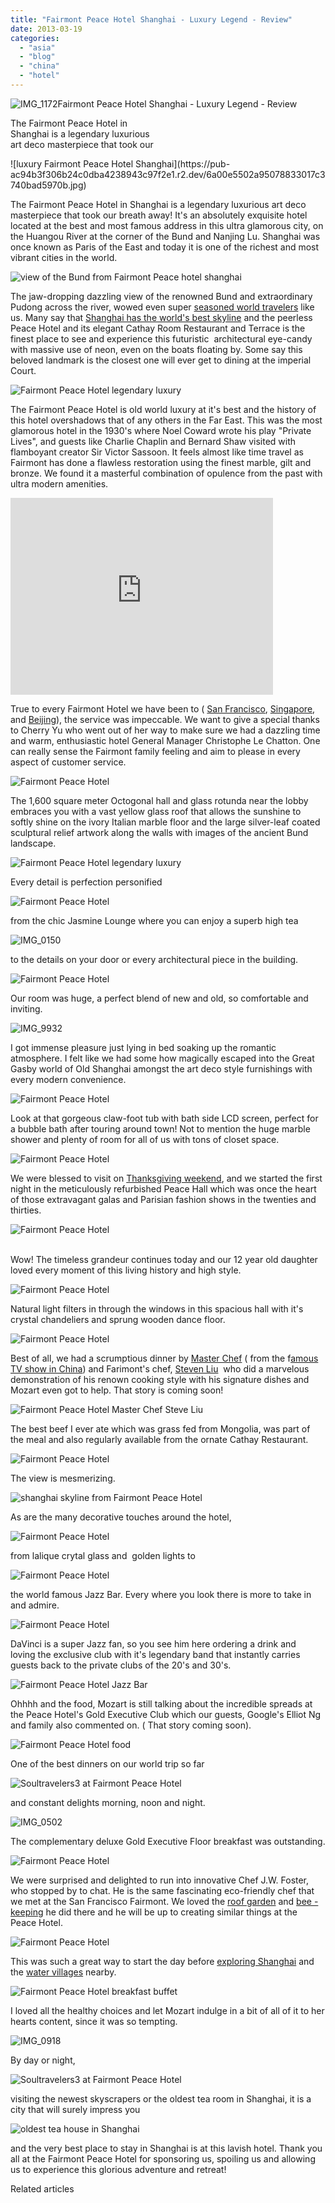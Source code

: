 ```yaml
---
title: "Fairmont Peace Hotel Shanghai - Luxury Legend - Review"
date: 2013-03-19
categories: 
  - "asia"
  - "blog"
  - "china"
  - "hotel"
---
```


![IMG_1172](https://pub-ac94b3f306b24c0dba4238943c97f2e1.r2.dev/6a00e5502a95078833017c3740ba59970b.jpg)Fairmont Peace Hotel Shanghai - 
Luxury Legend - Review  
  
The Fairmont Peace Hotel in  
Shanghai is a legendary luxurious  
art deco masterpiece that took our

<!--more--> ![luxury Fairmont Peace Hotel Shanghai](https://pub-ac94b3f306b24c0dba4238943c97f2e1.r2.dev/6a00e5502a95078833017c3740bad5970b.jpg)  
  
The Fairmont Peace Hotel in Shanghai is a legendary luxurious art deco masterpiece that took our breath away! It's an absolutely exquisite hotel located at the best and most famous address in this ultra glamorous city, on the Huangou River at the corner of the Bund and Nanjing Lu. Shanghai was once known as Paris of the East and today it is one of the richest and most vibrant cities in the world.  
  
![view of the Bund from Fairmont Peace hotel shanghai](https://pub-ac94b3f306b24c0dba4238943c97f2e1.r2.dev/6a00e5502a95078833017ee8e3b531970d.jpg)  
  
The jaw-dropping dazzling view of the renowned Bund and extraordinary Pudong across the river, wowed even super [seasoned world travelers](https://pub-ac94b3f306b24c0dba4238943c97f2e1.r2.dev/2012/12/around-the-world-family-travel.html "world traveling family") like us. Many say that [Shanghai has the world's best skyline](https://pub-ac94b3f306b24c0dba4238943c97f2e1.r2.dev/2012/12/shanghai-skyline-worlds-best-.html "shanghai world's best skyline") and the peerless Peace Hotel and its elegant Cathay Room Restaurant and Terrace is the finest place to see and experience this futuristic  architectural eye-candy with massive use of neon, even on the boats floating by. Some say this beloved landmark is the closest one will ever get to dining at the imperial Court.  
  
  
![Fairmont Peace Hotel legendary luxury](https://pub-ac94b3f306b24c0dba4238943c97f2e1.r2.dev/6a00e5502a95078833017c3740bfc5970b.jpg)  
  
The Fairmont Peace Hotel is old world luxury at it's best and the history of this hotel overshadows that of any others in the Far East. This was the most glamorous hotel in the 1930's where Noel Coward wrote his play "Private Lives", and guests like Charlie Chaplin and Bernard Shaw visited with flamboyant creator Sir Victor Sassoon. It feels almost like time travel as Fairmont has done a flawless restoration using the finest marble, gilt and bronze. We found it a masterful combination of opulence from the past with ultra modern amenities.  
  

<iframe src="http://www.youtube.com/embed/85RZkOJcghw?rel=0" frameborder="0" height="315" width="420"></iframe>

  
  
True to every Fairmont Hotel we have been to ( [San Francisco](https://pub-ac94b3f306b24c0dba4238943c97f2e1.r2.dev/2011/01/family-vacation-san-francisco-fairmont-review-family-friendly-best-luxury-hotel-with-kids.html "San francisco fairmont hotel review"), [Singapore](https://pub-ac94b3f306b24c0dba4238943c97f2e1.r2.dev/2011/03/top-hotel-for-luxury-fairmont-singapore.html "Singapore fairmont"), and [Beijing](https://pub-ac94b3f306b24c0dba4238943c97f2e1.r2.dev/2013/02/fairmont-beijing-5-star-luxury-hotel.html "beijing fairmont hotel")), the service was impeccable. We want to give a special thanks to Cherry Yu who went out of her way to make sure we had a dazzling time and warm, enthusiastic hotel General Manager Christophe Le Chatton. One can really sense the Fairmont family feeling and aim to please in every aspect of customer service.  
  
![Fairmont Peace Hotel ](https://pub-ac94b3f306b24c0dba4238943c97f2e1.r2.dev/6a00e5502a95078833017ee8e3b7ef970d.jpg)  
  
The 1,600 square meter Octogonal hall and glass rotunda near the lobby embraces you with a vast yellow glass roof that allows the sunshine to softly shine on the ivory Italian marble floor and the large silver-leaf coated sculptural relief artwork along the walls with images of the ancient Bund landscape.  
  
  
![Fairmont Peace Hotel legendary luxury](https://pub-ac94b3f306b24c0dba4238943c97f2e1.r2.dev/6a00e5502a95078833017c3740cc1d970b.jpg)  
  
Every detail is perfection personified  
  
  
![Fairmont Peace Hotel](https://pub-ac94b3f306b24c0dba4238943c97f2e1.r2.dev/6a00e5502a95078833017c3740cd60970b.jpg)  
  
from the chic Jasmine Lounge where you can enjoy a superb high tea  
  
![IMG_0150](https://pub-ac94b3f306b24c0dba4238943c97f2e1.r2.dev/6a00e5502a95078833017ee8e3c54a970d.jpg)  
  
to the details on your door or every architectural piece in the building.  
  
![Fairmont Peace Hotel](https://pub-ac94b3f306b24c0dba4238943c97f2e1.r2.dev/6a00e5502a95078833017c3740cf69970b.jpg)  
  
Our room was huge, a perfect blend of new and old, so comfortable and inviting.  
  
![IMG_9932](https://pub-ac94b3f306b24c0dba4238943c97f2e1.r2.dev/6a00e5502a95078833017d416ff194970c.jpg)  
  
I got immense pleasure just lying in bed soaking up the romantic atmosphere. I felt like we had some how magically escaped into the Great Gasby world of Old Shanghai amongst the art deco style furnishings with every modern convenience.  
  
![Fairmont Peace Hotel](https://pub-ac94b3f306b24c0dba4238943c97f2e1.r2.dev/6a00e5502a95078833017ee8e3c949970d.jpg)  
  
Look at that gorgeous claw-foot tub with bath side LCD screen, perfect for a bubble bath after touring around town! Not to mention the huge marble shower and plenty of room for all of us with tons of closet space.  
  
![Fairmont Peace Hotel](https://pub-ac94b3f306b24c0dba4238943c97f2e1.r2.dev/6a00e5502a95078833017c3740d384970b.jpg)  
  
We were blessed to visit on [Thanksgiving weekend](https://pub-ac94b3f306b24c0dba4238943c97f2e1.r2.dev/2012/11/thanksgiving-in-china.html "Thanksgiving in China"), and we started the first night in the meticulously refurbished Peace Hall which was once the heart of those extravagant galas and Parisian fashion shows in the twenties and thirties.  
  
  
![Fairmont Peace Hotel](https://pub-ac94b3f306b24c0dba4238943c97f2e1.r2.dev/6a00e5502a95078833017ee8e4e501970d.jpg)

   
Wow! The timeless grandeur continues today and our 12 year old daughter loved every moment of this living history and high style.

![Fairmont Peace Hotel](https://pub-ac94b3f306b24c0dba4238943c97f2e1.r2.dev/6a00e5502a95078833017ee8e4e730970d.jpg)  
  
Natural light filters in through the windows in this spacious hall with it's crystal chandeliers and sprung wooden dance floor.  
  
![Fairmont Peace Hotel](https://pub-ac94b3f306b24c0dba4238943c97f2e1.r2.dev/6a00e5502a95078833017d4171118e970c.jpg)  
  
Best of all, we had a scrumptious dinner by [Master Chef](http://en.wikipedia.org/wiki/MasterChef_China "master chef steven liu") ( from the f[amous TV show in China](http://www.youtube.com/watch?v=He3Nc2ILUsw&list=SPeyl7CQ2A5MMe0uiIuLzebKGILXftFBI3&index=1 "chinese master chef show")) and Farimont's chef, [Steven Liu](http://enjoyshanghai.com/shanghai-dining/events/fairmont-peace-hotel_21859_6.htm "steven liu master chef")  who did a marvelous demonstration of his renown cooking style with his signature dishes and Mozart even got to help. That story is coming soon!  
  
![Fairmont Peace Hotel Master Chef Steve Liu](https://pub-ac94b3f306b24c0dba4238943c97f2e1.r2.dev/6a00e5502a95078833017d4171124a970c.jpg)  
  
The best beef I ever ate which was grass fed from Mongolia, was part of the meal and also regularly available from the ornate Cathay Restaurant.  
  
![Fairmont Peace Hotel](https://pub-ac94b3f306b24c0dba4238943c97f2e1.r2.dev/6a00e5502a95078833017c3741f45f970b.jpg)  
  
The view is mesmerizing.  
  
  
![shanghai skyline from Fairmont Peace Hotel](https://pub-ac94b3f306b24c0dba4238943c97f2e1.r2.dev/6a00e5502a95078833017d417113b7970c.jpg)  
  
As are the many decorative touches around the hotel,  
  
![Fairmont Peace Hotel](https://pub-ac94b3f306b24c0dba4238943c97f2e1.r2.dev/6a00e5502a95078833017c3741f592970b.jpg)  
  
from lalique crytal glass and  golden lights to  
  
![Fairmont Peace Hotel](https://pub-ac94b3f306b24c0dba4238943c97f2e1.r2.dev/6a00e5502a95078833017ee8e4ee14970d.jpg)  
  
the world famous Jazz Bar. Every where you look there is more to take in and admire.  
  
![Fairmont Peace Hotel](https://pub-ac94b3f306b24c0dba4238943c97f2e1.r2.dev/6a00e5502a95078833017c3741f780970b.jpg)  
  
DaVinci is a super Jazz fan, so you see him here ordering a drink and  loving the exclusive club with it's legendary band that instantly carries guests back to the private clubs of the 20's and 30's.  
  
![Fairmont Peace Hotel Jazz Bar](https://pub-ac94b3f306b24c0dba4238943c97f2e1.r2.dev/6a00e5502a95078833017c3741f8ec970b.jpg)  
  
Ohhhh and the food, Mozart is still talking about the incredible spreads at the Peace Hotel's Gold Executive Club which our guests, Google's Elliot Ng and family also commented on. ( That story coming soon).  
  
![Fairmont Peace Hotel food](https://pub-ac94b3f306b24c0dba4238943c97f2e1.r2.dev/6a00e5502a95078833017ee8e4f33b970d.jpg)  
  
One of the best dinners on our world trip so far  
  
  
![Soultravelers3 at Fairmont Peace Hotel](https://pub-ac94b3f306b24c0dba4238943c97f2e1.r2.dev/6a00e5502a95078833017d41711bc6970c.jpg)  
  
and constant delights morning, noon and night.  
  
![IMG_0502](https://pub-ac94b3f306b24c0dba4238943c97f2e1.r2.dev/6a00e5502a95078833017d41711dc7970c.jpg)  
  
The complementary deluxe Gold Executive Floor breakfast was outstanding.  
  
![Fairmont Peace Hotel](https://pub-ac94b3f306b24c0dba4238943c97f2e1.r2.dev/6a00e5502a95078833017d41711f45970c.jpg)  
  
We were surprised and delighted to run into innovative Chef J.W. Foster, who stopped by to chat. He is the same fascinating eco-friendly chef that we met at the San Francisco Fairmont. We loved the [roof garden](http://gardenista.com/posts/a-chefs-secret-roof-garden-the-fairmont-hotel "fairmont roof garden") and [bee -keeping](http://newswatch.nationalgeographic.com/2010/06/19/bees_check_in_to_hotel/ "bee-keeping fairmont hotel") he did there and he will be up to creating similar things at the Peace Hotel.  
  
![Fairmont Peace Hotel](https://pub-ac94b3f306b24c0dba4238943c97f2e1.r2.dev/6a00e5502a95078833017d41712051970c.jpg)  
  
This was such a great way to start the day before [exploring Shanghai](https://pub-ac94b3f306b24c0dba4238943c97f2e1.r2.dev/2012/11/shanghai-with-kids.html "exploring shanhai with kids") and the [water villages](https://pub-ac94b3f306b24c0dba4238943c97f2e1.r2.dev/2012/12/visiting-a-beautiful-water-village-china-zhujiajio.html "beautiful water village in China near Shanghai") nearby.  
  
![Fairmont Peace Hotel breakfast buffet](https://pub-ac94b3f306b24c0dba4238943c97f2e1.r2.dev/6a00e5502a95078833017c3742005f970b.jpg)  
  
I loved all the healthy choices and let Mozart indulge in a bit of all of it to her hearts content, since it was so tempting.  
  
![IMG_0918](https://pub-ac94b3f306b24c0dba4238943c97f2e1.r2.dev/6a00e5502a95078833017ee8e507d9970d.jpg)  
  
By day or night,

![Soultravelers3 at Fairmont Peace Hotel](https://pub-ac94b3f306b24c0dba4238943c97f2e1.r2.dev/6a00e5502a95078833017d417108c7970c.jpg)  
  
visiting the newest skyscrapers or the oldest tea room in Shanghai, it is a city that will surely impress you  
  
![oldest tea house in Shanghai](https://pub-ac94b3f306b24c0dba4238943c97f2e1.r2.dev/6a00e5502a95078833017d41712ef4970c.jpg)  
  
and the very best place to stay in Shanghai is at this lavish hotel. Thank you all at the Fairmont Peace Hotel for sponsoring us, spoiling us and allowing us to experience this glorious adventure and retreat!

Related articles

